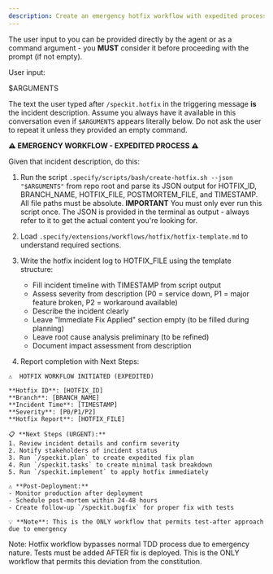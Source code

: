 ```yaml
---
description: Create an emergency hotfix workflow with expedited process and mandatory post-mortem.
---
```


The user input to you can be provided directly by the agent or as a command argument - you **MUST** consider it before proceeding with the prompt (if not empty).

User input:

$ARGUMENTS

The text the user typed after `/speckit.hotfix` in the triggering message **is** the incident description. Assume you always have it available in this conversation even if `$ARGUMENTS` appears literally below. Do not ask the user to repeat it unless they provided an empty command.

**⚠️  EMERGENCY WORKFLOW - EXPEDITED PROCESS ⚠️**

Given that incident description, do this:

1. Run the script `.specify/scripts/bash/create-hotfix.sh --json "$ARGUMENTS"` from repo root and parse its JSON output for HOTFIX_ID, BRANCH_NAME, HOTFIX_FILE, POSTMORTEM_FILE, and TIMESTAMP. All file paths must be absolute.
  **IMPORTANT** You must only ever run this script once. The JSON is provided in the terminal as output - always refer to it to get the actual content you're looking for.

2. Load `.specify/extensions/workflows/hotfix/hotfix-template.md` to understand required sections.

3. Write the hotfix incident log to HOTFIX_FILE using the template structure:
   - Fill incident timeline with TIMESTAMP from script output
   - Assess severity from description (P0 = service down, P1 = major feature broken, P2 = workaround available)
   - Describe the incident clearly
   - Leave "Immediate Fix Applied" section empty (to be filled during planning)
   - Leave root cause analysis preliminary (to be refined)
   - Document impact assessment from description

4. Report completion with Next Steps:

```
⚠️  HOTFIX WORKFLOW INITIATED (EXPEDITED)

**Hotfix ID**: [HOTFIX_ID]
**Branch**: [BRANCH_NAME]
**Incident Time**: [TIMESTAMP]
**Severity**: [P0/P1/P2]
**Hotfix Report**: [HOTFIX_FILE]

📋 **Next Steps (URGENT):**
1. Review incident details and confirm severity
2. Notify stakeholders of incident status
3. Run `/speckit.plan` to create expedited fix plan
4. Run `/speckit.tasks` to create minimal task breakdown
5. Run `/speckit.implement` to apply hotfix immediately

⚠️ **Post-Deployment:**
- Monitor production after deployment
- Schedule post-mortem within 24-48 hours
- Create follow-up `/speckit.bugfix` for proper fix with tests

💡 **Note**: This is the ONLY workflow that permits test-after approach due to emergency
```

Note: Hotfix workflow bypasses normal TDD process due to emergency nature. Tests must be added AFTER fix is deployed. This is the ONLY workflow that permits this deviation from the constitution.
